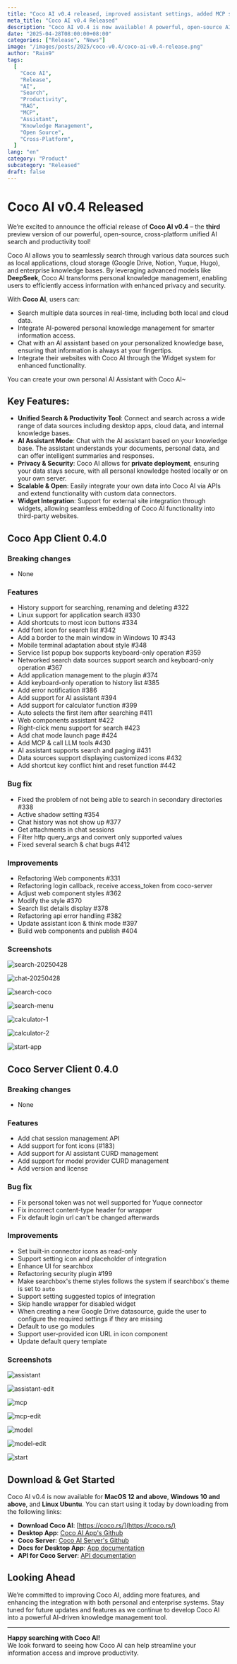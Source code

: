 ```yaml
---
title: "Coco AI v0.4 released, improved assistant settings, added MCP support"
meta_title: "Coco AI v0.4 Released"
description: "Coco AI v0.4 is now available! A powerful, open-source AI-powered search and productivity tool for seamless access to personal and enterprise knowledge."
date: "2025-04-28T08:00:00+08:00"
categories: ["Release", "News"]
image: "/images/posts/2025/coco-v0.4/coco-ai-v0.4-release.png"
author: "Rain9"
tags:
  [
    "Coco AI",
    "Release",
    "AI",
    "Search",
    "Productivity",
    "RAG",
    "MCP",
    "Assistant",
    "Knowledge Management",
    "Open Source",
    "Cross-Platform",
  ]
lang: "en"
category: "Product"
subcategory: "Released"
draft: false
---
```


# Coco AI v0.4 Released

We’re excited to announce the official release of **Coco AI v0.4** – the **third** preview version of our powerful, open-source, cross-platform unified AI search and productivity tool!

Coco AI allows you to seamlessly search through various data sources such as local applications, cloud storage (Google Drive, Notion, Yuque, Hugo), and enterprise knowledge bases. By leveraging advanced models like **DeepSeek**, Coco AI transforms personal knowledge management, enabling users to efficiently access information with enhanced privacy and security.

With **Coco AI**, users can:

- Search multiple data sources in real-time, including both local and cloud data.
- Integrate AI-powered personal knowledge management for smarter information access.
- Chat with an AI assistant based on your personalized knowledge base, ensuring that information is always at your fingertips.
- Integrate their websites with Coco AI through the Widget system for enhanced functionality.

You can create your own personal AI Assistant with Coco AI~

## Key Features:

- **Unified Search & Productivity Tool**: Connect and search across a wide range of data sources including desktop apps, cloud data, and internal knowledge bases.
- **AI Assistant Mode**: Chat with the AI assistant based on your knowledge base. The assistant understands your documents, personal data, and can offer intelligent summaries and responses.
- **Privacy & Security**: Coco AI allows for **private deployment**, ensuring your data stays secure, with all personal knowledge hosted locally or on your own server.
- **Scalable & Open**: Easily integrate your own data into Coco AI via APIs and extend functionality with custom data connectors.
- **Widget Integration**: Support for external site integration through widgets, allowing seamless embedding of Coco AI functionality into third-party websites. 

## Coco App Client 0.4.0

### Breaking changes

- None

### Features

- History support for searching, renaming and deleting #322
- Linux support for application search #330
- Add shortcuts to most icon buttons #334
- Add font icon for search list #342
- Add a border to the main window in Windows 10 #343
- Mobile terminal adaptation about style #348
- Service list popup box supports keyboard-only operation #359
- Networked search data sources support search and keyboard-only operation #367
- Add application management to the plugin #374
- Add keyboard-only operation to history list #385
- Add error notification #386
- Add support for AI assistant #394
- Add support for calculator function #399
- Auto selects the first item after searching #411
- Web components assistant #422
- Right-click menu support for search #423
- Add chat mode launch page #424
- Add MCP & call LLM tools #430
- AI assistant supports search and paging #431
- Data sources support displaying customized icons #432
- Add shortcut key conflict hint and reset function #442

### Bug fix

- Fixed the problem of not being able to search in secondary directories #338
- Active shadow setting #354
- Chat history was not show up #377
- Get attachments in chat sessions
- Filter http query_args and convert only supported values
- Fixed several search & chat bugs #412

### Improvements

- Refactoring Web components #331
- Refactoring login callback, receive access_token from coco-server
- Adjust web component styles #362
- Modify the style #370
- Search list details display #378
- Refactoring api error handling #382
- Update assistant icon & think mode #397
- Build web components and publish #404

### Screenshots

![search-20250428](/images/posts/2025/coco-v0.4/search-20250428.gif)

![chat-20250428](/images/posts/2025/coco-v0.4/chat-20250428.gif)

![search-coco](/images/posts/2025/coco-v0.4/search-coco.png)

![search-menu](/images/posts/2025/coco-v0.4/search-menu.png)

![calculator-1](/images/posts/2025/coco-v0.4/calculator-1.png)

![calculator-2](/images/posts/2025/coco-v0.4/calculator-2.png)

![start-app](/images/posts/2025/coco-v0.4/start-app.png)

## Coco Server Client 0.4.0

### Breaking changes  

- None

### Features

- Add chat session management API
- Add support for font icons (#183)
- Add support for AI assistant CURD management
- Add support for model provider CURD management
- Add version and license

### Bug fix 

- Fix personal token was not well supported for Yuque connector
- Fix incorrect content-type header for wrapper
- Fix default login url can't be changed afterwards

### Improvements

- Set built-in connector icons as read-only
- Support setting icon and placeholder of integration
- Enhance UI for searchbox
- Refactoring security plugin #199
- Make searchbox's theme styles follows the system if searchbox's theme is set to `auto`
- Support setting suggested topics of integration
- Skip handle wrapper for disabled widget
- When creating a new Google Drive datasource, guide the user to configure the required settings if they are missing
- Default to use go modules
- Support user-provided icon URL in icon component
- Update default query template

### Screenshots

![assistant](/images/posts/2025/coco-v0.4/assistant1.png)

![assistant-edit](/images/posts/2025/coco-v0.4/assistant-edit.png)

![mcp](/images/posts/2025/coco-v0.4/mcp.png)

![mcp-edit](/images/posts/2025/coco-v0.4/mcp-edit.png)

![model](/images/posts/2025/coco-v0.4/model.png)

![model-edit](/images/posts/2025/coco-v0.4/model-edit.png)

![start](/images/posts/2025/coco-v0.4/start.png)

## Download & Get Started

Coco AI v0.4 is now available for **MacOS 12 and above**, **Windows 10 and above**, and **Linux Ubuntu**. You can start using it today by downloading from the following links:

- **Download Coco AI**: [https://coco.rs/](https://coco.rs/)
- **Desktop App**: [Coco AI App's Github](https://github.com/infinilabs/coco-app/)
- **Coco Server**: [Coco AI Server's Github](https://github.com/infinilabs/coco-server)
- **Docs for Desktop App**: [App documentation](https://docs.infinilabs.com/coco-app/main/)
- **API for Coco Server**: [API documentation](https://docs.infinilabs.com/coco-server/main/)

## Looking Ahead

We’re committed to improving Coco AI, adding more features, and enhancing the integration with both personal and enterprise systems. Stay tuned for future updates and features as we continue to develop Coco AI into a powerful AI-driven knowledge management tool.

---

**Happy searching with Coco AI!**  
We look forward to seeing how Coco AI can help streamline your information access and improve productivity.
